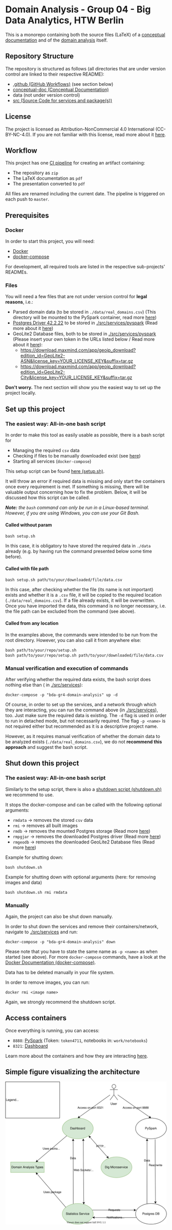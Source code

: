 # Domain Analysis - Group 04 - Big Data Analytics, HTW Berlin

This is a monorepo containing both the source files (LaTeX) of a [conceptual documentation](./conceptual-doc/README.md)
and of the [domain analysis](./src) itself.

## Repository Structure

The repository is structured as follows (all directories that are under version control are linked to their respective README):

- [.github (GitHub Workflows)](./.github) (see section below)
- [conceptual-doc (Conceptual Documentation)](./conceptual-doc/README.md)
- data (not under version control)
- [src (Source Code for services and package(s))](./src/README.md)

## License

The project is licensed as Attribution-NonCommercial 4.0 International (CC-BY-NC-4.0). If you are not familiar with this
license, read more about it [here](https://creativecommons.org/licenses/by-nc/4.0/).

## Workflow

This project has one [CI pipeline](./.github/workflows/assignment-zip-artifact.yml) for creating an artifact containing:

- The repository as `zip`
- The LaTeX documentation as `pdf`
- The presentation converted to `pdf`

All files are renamed including the current date. The pipeline  is triggered on each push to `master`.


## Prerequisites

### Docker

In order to start this project, you will need:

- [Docker](https://www.docker.com/)
- [docker-compose](https://docs.docker.com/compose/install/)

For development, all required tools are listed in the respective sub-projects' READMEs.

### Files

You will need a few files that are not under version control for **legal reasons**, i.e.:

- Parsed domain data (to be stored in `./data/real_domains.csv`) (This directory will be mounted to the PySpark
  container, read more [here](./src/services/pyspark/README.md))
- [Postgres Driver 42.2.22](https://jdbc.postgresql.org/download/postgresql-42.2.22.jar) to be stored
  in [./src/services/pyspark](./src/services/pyspark) (Read more about it [here](./src/services/pyspark/README.md))
- GeoLite2 Database files, both to be stored in [./src/services/pyspark](./src/services/pyspark) (Please insert your own
  token in the URLs listed below / Read more about it [here](./src/services/pyspark/README.md)):
    - https://download.maxmind.com/app/geoip_download?edition_id=GeoLite2-ASN&license_key=YOUR_LICENSE_KEY&suffix=tar.gz
    - https://download.maxmind.com/app/geoip_download?edition_id=GeoLite2-City&license_key=YOUR_LICENSE_KEY&suffix=tar.gz

__Don't worry.__ The next section will show you the easiest way to set up the project locally.

## Set up this project

### The easiest way: All-in-one bash script

In order to make this tool as easily usable as possible, there is a bash script for

- Managing the required `csv` data
- Checking if files to be manually downloaded exist (see [here](./src/services/pyspark/README.md))
- Starting all services (`docker-compose`)

This setup script can be found [here (setup.sh)](./setup.sh).

It will throw an error if required data is missing and only start the containers once every requirement is met. If
something is missing, there will be valuable output concerning how to fix the problem. Below, it will be discussed how
this script can be called.

_**Note:** the `bash` command can only be run in a Linux-based terminal. However, if you are using Windows, you can use
your Git Bash._

#### Called without param

```shell
bash setup.sh
```

In this case, it is obligatory to have stored the required data in `./data` already (e.g. by having run the command
presented below some time before).

#### Called with file path

```shell
bash setup.sh path/to/your/downloaded/file/data.csv
```

In this case, after checking whether the file (its name is not important) exists and whether it is a `.csv` file, it
will be copied to the required location (`./data/real_domains.csv`). If a file already exists, it will be overwritten.
Once you have imported the data, this command is no longer necessary, i.e. the file path can be excluded from the
command (see above).

#### Called from any location

In the examples above, the commands were intended to be run from the root directory. However, you can also call it from
anywhere else:

```shell
bash path/to/your/repo/setup.sh 
bash path/to/your/repo/setup.sh path/to/your/downloaded/file/data.csv
```

### Manual verification and execution of commands

After verifying whether the required data exists, the bash script does nothing else than (
in [./src/services](./src/services)):

```shell
docker-compose -p "bda-gr4-domain-analysis" up -d
```

Of course, in order to set up the services, and a network through which they are interacting, you can run the command
above (in [./src/services](./src/services)), too. Just make sure the required data is existing. The `-d` flag is used in
order to run in detached mode, but not necessarily required. The flag `-p <name>` is not required either but recommended
as it is a descriptive project name.

However, as it requires manual verification of whether the domain data to be analyzed exists (`./data/real_domains.csv`), we do not **recommend this approach** and suggest the bash script.

## Shut down this project

### The easiest way: All-in-one bash script

Similarly to the setup script, there is also a [shutdown script (shutdown.sh)](shutdown.sh) we recommend to use.

It stops the docker-compose and can be called with the following optional arguments:

- `rmdata` &rarr; removes the stored `csv` data
- `rmi` &rarr; removes all built images
- `rmdb` &rarr; removes the mounted Postgres storage (Read more [here](./src/services/README.md))
- `rmpgjar` &rarr; removes the downloaded Postgres driver (Read more [here](./src/services/pyspark/README.md))
- `rmgeodb` &rarr; removes the downloaded GeoLite2 Database files (Read more [here](./src/services/pyspark/README.md))

Example for shutting down:

```shell
bash shutdown.sh
```

Example for shutting down with optional arguments (here: for removing images and data)

```shell
bash shutdown.sh rmi rmdata
```

### Manually

Again, the project can also be shut down manually.

In order to shut down the services and remove their containers/network, navigate to [./src/services](./src/services) and run:

```shell
docker-compose -p "bda-gr4-domain-analysis" down
```

Please note that you have to state the same name as `-p <name>` as when started (see above). For more `docker-compose`
commands, have a look at
the [Docker Documentation (docker-compose)](https://docs.docker.com/engine/reference/commandline/compose/).

Data has to be deleted manually in your file system.

In order to remove images, you can run:

```shell
docker rmi <image name>
```

Again, we strongly recommend the shutdown script.

## Access containers

Once everything is running, you can access:

- `8888`: [PySpark](./src/services/pyspark/README.md) (Token: `token4711`, notebooks in: `work/notebooks`)
- `8321`: [Dashboard](./src/services/dashboard/README.md)

Learn more about the containers and how they are interacting [here](./src/services/README.md).


## Simple figure visualizing the architecture

![Service architecture](project-architecture.svg)

